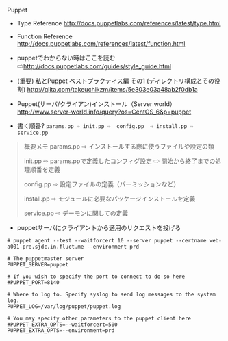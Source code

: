 Puppet

- Type Reference
http://docs.puppetlabs.com/references/latest/type.html
- Function Reference
http://docs.puppetlabs.com/references/latest/function.html

- puppetでわからない時はここを読む
⇨http://docs.puppetlabs.com/guides/style_guide.html


- (重要) 私とPuppet ベストプラクティス編 その1 (ディレクトリ構成とその役割)
http://qiita.com/takeuchikzm/items/5e303e03a48ab2f0db1a


- Puppet(サーバ/クライアン)インストール（Server world）
http://www.server-world.info/query?os=CentOS_6&p=puppet


- 書く順番?
```params.pp ⇨ init.pp ⇨  config.pp  ⇨ install.pp ⇨ service.pp```

>
>概要メモ
>params.pp
>⇨ インストールする際に使うファイルや設定の類
>
>init.pp
>⇨ params.ppで定義したコンフィグ設定
>⇨ 開始から終了までの処理順番を定義
>
>config.pp
>⇨ 設定ファイルの定義（パーミッションなど）
>
>install.pp
>⇨ モジュールに必要なパッケージインストールを定義
>
>service.pp
>⇨ デーモンに関しての定義

- puppetサーバにクライアントから適用のリクエストを投げる

```# puppet agent --test --waitforcert 10 --server puppet --certname web-a001-pre.sjdc.in.fluct.me --environment prd```





```/etc/sysconfig/puppet
# The puppetmaster server
PUPPET_SERVER=puppet

# If you wish to specify the port to connect to do so here
#PUPPET_PORT=8140

# Where to log to. Specify syslog to send log messages to the system log.
PUPPET_LOG=/var/log/puppet/puppet.log

# You may specify other parameters to the puppet client here
#PUPPET_EXTRA_OPTS=--waitforcert=500
PUPPET_EXTRA_OPTS=--environment=prd
```

